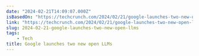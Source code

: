 ```yaml
---
date: "2024-02-21T14:09:07.000Z"
isBasedOn: "https://techcrunch.com/2024/02/21/google-launches-two-new-open-llms/"
link: "https://techcrunch.com/2024/02/21/google-launches-two-new-open-llms/"
slug: 2024-02-21-google-launches-two-new-open-llms
tags:
    - Tech
title: Google launches two new open LLMs
---
```

